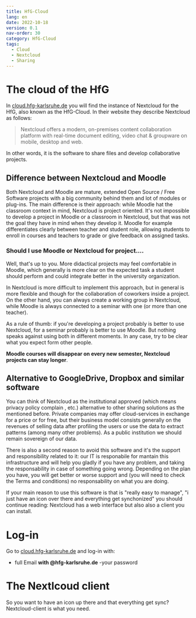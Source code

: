 ```yaml
---
title: HfG-Cloud
lang: en
date: 2022-10-18
version: 0.1
nav-order: 30
category: HfG-Cloud
tags:
  - Cloud
  - Nextcloud
  - Sharing
---
```

# The cloud of the HfG

In [cloud.hfg-karlsruhe.de](cloud.hfg-karlsruhe.de) you will find the instance of Nextcloud for the HfG, also known as the HfG-Cloud. In their website they describe Nextcloud as follows:
> Nextcloud offers a modern, on-premises content collaboration platform with real-time document editing, video chat & groupware on mobile, desktop and web.

In other words, it is the software to share files and develop collaborative projects.

## Difference between Nextcloud and Moodle
Both Nextcloud and Moodle are mature, extended Open Source / Free Software projects with a big community behind them and lot of modules or plug-ins. The main difference is their approach: while Moodle hat the classroom context in mind, Nextcloud is project oriented. It's not impossible to develop a project in Moodle or a classroom in Nextcloud, but that was not the goal they have in mind when they develop it. Moodle for example differentiates clearly between teacher and student role, allowing students to enroll in courses and teachers to grade or give feedback on assigned tasks.

### Should I use Moodle or Nextcloud for project....
Well, that's up to you. More didactical projects may feel comfortable in Moodle, which generally is more clear on the expected task a student should perform and could integrate better in the university organization.

In Nextcloud is more difficult to implement this approach, but in general is more flexible and though for the collaboration of coworkers inside a project. On the other hand, you can always create a working group in Nextcloud, while Moodle is always connected to a seminar with one (or more than one teacher).

As a rule of thumb: if you're developing a project probably is better to use Nextcloud, for a seminar probably is better to use Moodle. But nothing speaks against using both in different moments. In any case, try to be clear what you expect form other people.

**Moodle courses will disappear on every new semester, Nextcloud projects can stay longer**.

## Alternative to GoogleDrive, Dropbox and similar software

You can think of Nextcloud as the institutional approved (which means privacy policy complain , etc.) alternative to other sharing solutions as the mentioned before. Private companies may offer cloud-services in exchange for a price or for free, but their business model consists generally on the revenues of selling data after profiling the users or use the data to extract patterns (among many other problems). As a public institution we should remain sovereign of our data.

There is also a second reason to avoid this software and it's the support and responsibility related to it: our IT is responabile for mantain this infrastructure and will help you gladly if you have any problem, and taking the responsability in case of something going wrong. Depending on the plan you have, you will get better or worse support and (you will need to check the Terms and conditions) no responsability on what you are doing.

If your main reason to use this software is that is "really easy to manage", "i just have an icon over there and everything get synchonized" you should continue reading: Nextcloud has a web interface but also also a client you can install.

# Log-in
Go to [cloud.hfg-karlsruhe.de](cloud.hfg-karlsruhe.de) and log-in with:
- full Email **with @hfg-karlsruhe.de**
-your password


# The Nextlcoud client

So you want to have an icon up there and that everything get sync? Nextcloud-client is what you need.
